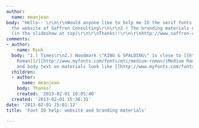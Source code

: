 ```yaml
---
author:
  name: meanjean
body: "Hello-- \r\n\r\nWould anyone like to help me ID the serif fonts used on:\r\n\r\n1.)
  the website of Saffron Consulting\r\n\r\n2.) The branding materials of King & Spaulding
  (in the slideshow at top)\r\n\r\nThanks!!\r\n\r\nhttp://www.saffron-consultants.com/our-work/king-spalding"
comments:
- author:
    name: Ryuk
  body: "1.) Times\r\n2.) Woodmark \"KING & SPALDING\" is close to [[http://www.myfonts.com/fonts/urw/engravers/|Engravers]]/[[http://www.myfonts.com/fonts/mti/sackers-roman/|Sackers
    Roman]]/[[http://www.myfonts.com/fonts/mti/medium-roman/|Medium Roman]]. Headlines
    and body text on materials look like [[http://www.myfonts.com/fonts/mti/plantin/|Plantin]]."
  children:
  - author:
      name: meanjean
    body: Thanks!
    created: '2013-02-01 16:05:40'
  created: '2013-02-01 15:36:31'
date: '2013-02-01 15:01:12'
title: 'Font ID help: website and branding materials'

---
```

